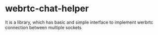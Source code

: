 # webrtc-chat-helper
It is a library, which has basic and simple interface to implement werbrtc connection between multiple sockets
